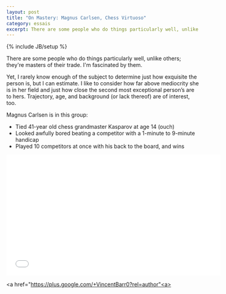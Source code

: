 ```yaml
---
layout: post
title: "On Mastery: Magnus Carlsen, Chess Virtuoso"
category: essais
excerpt: There are some people who do things particularly well, unlike others; they're masters of their trade.
---
```

{% include JB/setup %}

There are some people who do things particularly well, unlike others; they're masters of their trade. I'm fascinated by them.

Yet, I rarely know enough of the subject to determine just how exquisite the person is, but I can estimate. I like to consider how far above mediocrity she is in her field and just how close the second most exceptional person’s are to hers. Trajectory, age, and background (or lack thereof) are of interest, too.

Magnus Carlsen is in this group:

*  Tied 41-year old chess grandmaster Kasparov at age 14 (ouch)
*  Looked awfully bored beating a competitor with a 1-minute to 9-minute handicap
*  Played 10 competitors at once with his back to the board, and wins

<iframe width="560" height="315" src="//www.youtube.com/embed/Qc_v9mTfhC8" frameborder="0"> </iframe>

<a href="https://plus.google.com/+VincentBarr0?rel=author"<a></a>